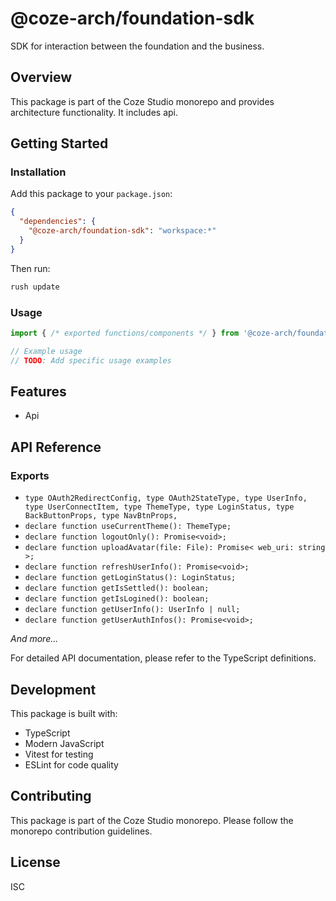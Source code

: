 # @coze-arch/foundation-sdk

SDK for interaction between the foundation and the business.

## Overview

This package is part of the Coze Studio monorepo and provides architecture functionality. It includes api.

## Getting Started

### Installation

Add this package to your `package.json`:

```json
{
  "dependencies": {
    "@coze-arch/foundation-sdk": "workspace:*"
  }
}
```

Then run:

```bash
rush update
```

### Usage

```typescript
import { /* exported functions/components */ } from '@coze-arch/foundation-sdk';

// Example usage
// TODO: Add specific usage examples
```

## Features

- Api

## API Reference

### Exports

- `type OAuth2RedirectConfig,
  type OAuth2StateType,
  type UserInfo,
  type UserConnectItem,
  type ThemeType,
  type LoginStatus,
  type BackButtonProps,
  type NavBtnProps,`
- `declare function useCurrentTheme(): ThemeType;`
- `declare function logoutOnly(): Promise<void>;`
- `declare function uploadAvatar(file: File): Promise< web_uri: string >;`
- `declare function refreshUserInfo(): Promise<void>;`
- `declare function getLoginStatus(): LoginStatus;`
- `declare function getIsSettled(): boolean;`
- `declare function getIsLogined(): boolean;`
- `declare function getUserInfo(): UserInfo | null;`
- `declare function getUserAuthInfos(): Promise<void>;`

*And more...*

For detailed API documentation, please refer to the TypeScript definitions.

## Development

This package is built with:

- TypeScript
- Modern JavaScript
- Vitest for testing
- ESLint for code quality

## Contributing

This package is part of the Coze Studio monorepo. Please follow the monorepo contribution guidelines.

## License

ISC
